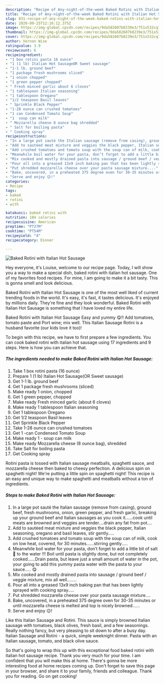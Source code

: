 ```yaml
---
description: "Recipe of Any-night-of-the-week Baked Rotini with Italian Hot Sausage"
title: "Recipe of Any-night-of-the-week Baked Rotini with Italian Hot Sausage"
slug: 831-recipe-of-any-night-of-the-week-baked-rotini-with-italian-hot-sausage
date: 2020-09-25T12:16:12.375Z
image: https://img-global.cpcdn.com/recipes/9da582607b8239e3/751x532cq70/baked-rotini-with-italian-hot-sausage-recipe-main-photo.jpg
thumbnail: https://img-global.cpcdn.com/recipes/9da582607b8239e3/751x532cq70/baked-rotini-with-italian-hot-sausage-recipe-main-photo.jpg
cover: https://img-global.cpcdn.com/recipes/9da582607b8239e3/751x532cq70/baked-rotini-with-italian-hot-sausage-recipe-main-photo.jpg
author: Vernon Wise
ratingvalue: 3.9
reviewcount: 6
recipeingredient:
- "1 box rotini pasta 16 ounce"
- "1 (1 lb) Italian Hot SausageOR Sweet sausage"
- "1-1 lb. ground beef"
- "1 package fresh mushrooms sliced"
- "1 onion chopped"
- "1 green pepper chopped"
- " Fresh minced garlic about 6 cloves"
- "1 tablespoon Italian seasoning"
- "1 tablespoon Oregano"
- "1/2 teaspoon Basil leaves"
- " Sprinkle Black Pepper"
- "1-28 ounce can crushed tomatoes"
- "1 can Condensed Tomato Soup"
- "1  soup can milk"
- " Mozzarella cheese 8 ounce bag shredded"
- " Salt for boiling pasta"
- " Cooking spray"
recipeinstructions:
- "In a large pot sauté the Italian sausage (remove from casing), ground beef, fresh mushrooms, onion, green pepper, and fresh garlic, breaking up your ground beef and Italian sausages as you cook it......cook until meats are browned and veggies are tender....drain any fat from pot...."
- "Add to sautéed meat mixture and veggies the black pepper, Italian seasoning, oregano and basil leaves, stir gently....."
- "Add crushed tomatoes and tomato soup with the soup can of milk, cook on low heat, covered, for 30 minutes......stirring gently....."
- "Meanwhile boil water for your pasta, don’t forget to add a little bit of salt 🧂 to the water !!! Boil until pasta is slightly done, but not completely cooked......Drain pasta, but leave just a small amount of water in the pot, your going to add this yummy pasta water with the pasta to your sauce..... 😋"
- "Mix cooked and mostly drained pasta into sausage / ground beef / veggie mixture, mix all well........"
- "Pour all into a greased 13x9 inch baking pan that has been lightly sprayed with cooking spray....."
- "Put shredded mozzarella cheese over your pasta sausage mixture...."
- "Bake, uncovered, in a preheated 375 degree oven for 30-35 minutes or until mozzarella cheese is melted and top is nicely browned......"
- "Serve and enjoy 😉!"
categories:
- Recipe
tags:
- baked
- rotini
- with

katakunci: baked rotini with 
nutrition: 184 calories
recipecuisine: American
preptime: "PT27M"
cooktime: "PT54M"
recipeyield: "4"
recipecategory: Dinner

---
```



![Baked Rotini with Italian Hot Sausage](https://img-global.cpcdn.com/recipes/9da582607b8239e3/751x532cq70/baked-rotini-with-italian-hot-sausage-recipe-main-photo.jpg)

Hey everyone, it's Louise, welcome to our recipe page. Today, I will show you a way to make a special dish, baked rotini with italian hot sausage. One of my favorites food recipes. For mine, I am going to make it a bit tasty. This is gonna smell and look delicious.

Baked Rotini with Italian Hot Sausage is one of the most well liked of current trending foods in the world. It's easy, it's fast, it tastes delicious. It's enjoyed by millions daily. They're fine and they look wonderful. Baked Rotini with Italian Hot Sausage is something that I have loved my entire life.

Baked Rotini with Italian Hot Sausage Easy and yummy 😋!! Add tomatoes, tomato paste and Port wine; mix well. This Italian Sausage Rotini is a husband favorite (our kids love it too)!


To begin with this recipe, we have to first prepare a few ingredients. You can cook baked rotini with italian hot sausage using 17 ingredients and 9 steps. Here is how you can achieve that.

<!--inarticleads1-->

##### The ingredients needed to make Baked Rotini with Italian Hot Sausage:

1. Take 1 box rotini pasta (16 ounce)
1. Prepare 1 (1 lb) Italian Hot Sausage(OR Sweet sausage)
1. Get 1-1 lb. ground beef
1. Get 1 package fresh mushrooms (sliced)
1. Make ready 1 onion, chopped
1. Get 1 green pepper, chopped
1. Make ready  Fresh minced garlic (about 6 cloves)
1. Make ready 1 tablespoon Italian seasoning
1. Get 1 tablespoon Oregano
1. Get 1/2 teaspoon Basil leaves
1. Get  Sprinkle Black Pepper
1. Take 1-28 ounce can crushed tomatoes
1. Get 1 -can Condensed Tomato Soup
1. Make ready 1 - soup can milk
1. Make ready  Mozzarella cheese (8 ounce bag), shredded
1. Take  Salt for boiling pasta
1. Get  Cooking spray


Rotini pasta is tossed with Italian sausage meatballs, spaghetti sauce, and mozzarella cheese then baked to cheesy perfection. A delicious spin on spaghetti night! We&#39;re putting a little spin on spaghetti night! This recipe is an easy and unique way to make spaghetti and meatballs without a ton of ingredients. 

<!--inarticleads2-->

##### Steps to make Baked Rotini with Italian Hot Sausage:

1. In a large pot sauté the Italian sausage (remove from casing), ground beef, fresh mushrooms, onion, green pepper, and fresh garlic, breaking up your ground beef and Italian sausages as you cook it......cook until meats are browned and veggies are tender....drain any fat from pot....
1. Add to sautéed meat mixture and veggies the black pepper, Italian seasoning, oregano and basil leaves, stir gently.....
1. Add crushed tomatoes and tomato soup with the soup can of milk, cook on low heat, covered, for 30 minutes......stirring gently.....
1. Meanwhile boil water for your pasta, don’t forget to add a little bit of salt 🧂 to the water !!! Boil until pasta is slightly done, but not completely cooked......Drain pasta, but leave just a small amount of water in the pot, your going to add this yummy pasta water with the pasta to your sauce..... 😋
1. Mix cooked and mostly drained pasta into sausage / ground beef / veggie mixture, mix all well........
1. Pour all into a greased 13x9 inch baking pan that has been lightly sprayed with cooking spray.....
1. Put shredded mozzarella cheese over your pasta sausage mixture....
1. Bake, uncovered, in a preheated 375 degree oven for 30-35 minutes or until mozzarella cheese is melted and top is nicely browned......
1. Serve and enjoy 😉!


Like this Italian Sausage and Rotini. This sauce is simply browned Italian sausage with tomatoes, black olives, fresh basil, and a few seasonings. Really nothing fancy, but very pleasing to sit down to after a busy day. Italian Sausage and Rotini - a quick, simple weeknight dinner. Pasta with an Italian sausage, tomato, and black olive sauce. 

So that's going to wrap this up with this exceptional food baked rotini with italian hot sausage recipe. Thank you very much for your time. I am confident that you will make this at home. There's gonna be more interesting food at home recipes coming up. Don't forget to save this page in your browser, and share it to your family, friends and colleague. Thank you for reading. Go on get cooking!
